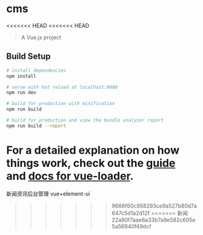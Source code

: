 # cms
<<<<<<< HEAD
<<<<<<< HEAD

> A Vue.js project

## Build Setup

``` bash
# install dependencies
npm install

# serve with hot reload at localhost:8080
npm run dev

# build for production with minification
npm run build

# build for production and view the bundle analyzer report
npm run build --report
```

For a detailed explanation on how things work, check out the [guide](http://vuejs-templates.github.io/webpack/) and [docs for vue-loader](http://vuejs.github.io/vue-loader).
=======
新闻资讯后台管理 vue+element-ui
>>>>>>> 9666f60c958293ce9a527b80d7a647c5d1a2d12f
=======
新闻
>>>>>>> 22a90f7aae6a33b7a9e582c605e5a56940f49dcf
